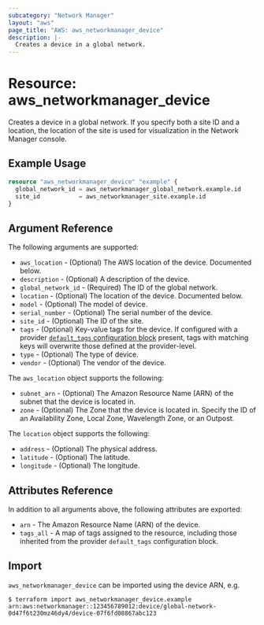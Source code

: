 ```yaml
---
subcategory: "Network Manager"
layout: "aws"
page_title: "AWS: aws_networkmanager_device"
description: |-
  Creates a device in a global network.
---
```


# Resource: aws_networkmanager_device

Creates a device in a global network. If you specify both a site ID and a location,
the location of the site is used for visualization in the Network Manager console.

## Example Usage

```terraform
resource "aws_networkmanager_device" "example" {
  global_network_id = aws_networkmanager_global_network.example.id
  site_id           = aws_networkmanager_site.example.id
}
```

## Argument Reference

The following arguments are supported:

* `aws_location` - (Optional) The AWS location of the device. Documented below.
* `description` - (Optional) A description of the device.
* `global_network_id` - (Required) The ID of the global network.
* `location` - (Optional) The location of the device. Documented below.
* `model` - (Optional) The model of device.
* `serial_number` - (Optional) The serial number of the device.
* `site_id` - (Optional) The ID of the site.
* `tags` - (Optional) Key-value tags for the device. If configured with a provider [`default_tags` configuration block](https://registry.terraform.io/providers/hashicorp/aws/latest/docs#default_tags-configuration-block) present, tags with matching keys will overwrite those defined at the provider-level.
* `type` - (Optional) The type of device.
* `vendor` - (Optional) The vendor of the device.

The `aws_location` object supports the following:

* `subnet_arn` - (Optional) The Amazon Resource Name (ARN) of the subnet that the device is located in.
* `zone` - (Optional) The Zone that the device is located in. Specify the ID of an Availability Zone, Local Zone, Wavelength Zone, or an Outpost.

The `location` object supports the following:

* `address` - (Optional) The physical address.
* `latitude` - (Optional) The latitude.
* `longitude` - (Optional) The longitude.

## Attributes Reference

In addition to all arguments above, the following attributes are exported:

* `arn` - The Amazon Resource Name (ARN) of the device.
* `tags_all` - A map of tags assigned to the resource, including those inherited from the provider `default_tags` configuration block.

## Import

`aws_networkmanager_device` can be imported using the device ARN, e.g.

```
$ terraform import aws_networkmanager_device.example arn:aws:networkmanager::123456789012:device/global-network-0d47f6t230mz46dy4/device-07f6fd08867abc123
```
